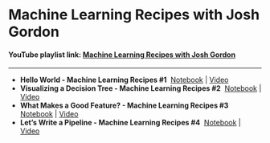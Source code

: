 # Machine Learning Recipes with Josh Gordon
#### YouTube playlist link: [Machine Learning Recipes with Josh Gordon](https://www.youtube.com/playlist?list=PLOU2XLYxmsIIuiBfYad6rFYQU_jL2ryal)
---
- **Hello World - Machine Learning Recipes #1**&nbsp;
[Notebook](https://github.com/harshildarji/Machine-Learning-Recipes-with-Josh-Gordon/blob/master/Hello%20World%20-%20Machine%20Learning%20Recipes%20%231.ipynb) | [Video](https://youtu.be/cKxRvEZd3Mw?list=PLOU2XLYxmsIIuiBfYad6rFYQU_jL2ryal)
- **Visualizing a Decision Tree - Machine Learning Recipes #2**&nbsp;
[Notebook](https://github.com/harshildarji/Machine-Learning-Recipes-with-Josh-Gordon/blob/master/Visualizing%20a%20Decision%20Tree%20-%20Machine%20Learning%20Recipes%20%232.ipynb) | [Video](https://youtu.be/tNa99PG8hR8?list=PLOU2XLYxmsIIuiBfYad6rFYQU_jL2ryal)
- **What Makes a Good Feature? - Machine Learning Recipes #3**&nbsp;
[Notebook](https://github.com/harshildarji/Machine-Learning-Recipes-with-Josh-Gordon/blob/master/What%20Makes%20a%20Good%20Feature%20-%20Machine%20Learning%20Recipes%20%233.ipynb) | [Video](https://youtu.be/N9fDIAflCMY?list=PLOU2XLYxmsIIuiBfYad6rFYQU_jL2ryal)
- **Let’s Write a Pipeline - Machine Learning Recipes #4**&nbsp;
[Notebook](https://github.com/harshildarji/Machine-Learning-Recipes-with-Josh-Gordon/blob/master/Let%E2%80%99s%20Write%20a%20Pipeline%20-%20Machine%20Learning%20Recipes%20%234.ipynb) | [Video](https://youtu.be/84gqSbLcBFE?list=PLOU2XLYxmsIIuiBfYad6rFYQU_jL2ryal)
